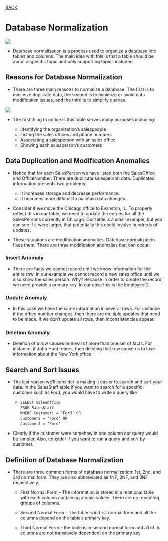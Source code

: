 [BACK](https://abdullahmou.github.io/reading-notes/)


# Database Normalization

![](https://i.ytimg.com/vi/xoTyrdT9SZI/hqdefault.jpg)
* Database normalization is a process used to organize a database into tables and columns.  The main idea with this is that a table should be about a specific topic and only supporting topics included

## Reasons for Database Normalization

* There are three main reasons to normalize a database.  The first is to minimize duplicate data, the second is to minimize or avoid data modification issues, and the third is to simplify queries. 


![](https://www.essentialsql.com/wp-content/uploads/2014/06/Intro-Table-Not-Normalized.png)

* The first thing to notice is this table serves many purposes including:

  * Identifying the organization’s salespeople
  * Listing the sales offices and phone numbers
  * Associating a salesperson with an sales office
  * Showing each salesperson’s customers

## Data Duplication and Modification Anomalies

* Notice that for each SalesPerson we have listed both the SalesOffice and OfficeNumber. There are duplicate salesperson data. Duplicated information presents two problems:

  * It increases storage and decrease performance.
  * It becomes more difficult to maintain data changes.
* Consider if we move the Chicago office to Evanston, IL. To properly reflect this in our table, we need to update the entries for all the SalesPersons currently in Chicago.  Our table is a small example, but you can see if it were larger, that potentially this could involve hundreds of updates.

* These situations are modification anomalies. Database normalization fixes them. There are three modification anomalies that can occur:

### Insert Anomaly

* There are facts we cannot record until we know information for the entire row.  In our example we cannot record a new sales office until we also know the sales person.  Why?  Because in order to create the record, we need provide a primary key.  In our case this is the EmployeeID.

### Update Anomaly

* In this case we have the same information in several rows. For instance if the office number changes, then there are multiple updates that need to be made.  If we don’t update all rows, then inconsistencies appear.

### Deletion Anomaly

* Deletion of a row causes removal of more than one set of facts.  For instance, if John Hunt retires, then deleting that row cause us to lose information about the New York office.

## Search and Sort Issues

* The last reason we’ll consider is making it easier to search and sort your data.  In the SalesStaff table if you want to search for a specific customer such as Ford, you would have to write a query like

  * `SELECT SalesOffice`</br>
`FROM SalesStaff`</br>
`WHERE Customer1 = ‘Ford’ OR`</br>
      `Customer2 = ‘Ford’ OR`</br>
      `Customer3 = ‘Ford’`
* Clearly if the customer were somehow in one column our query would be simpler.  Also, consider if you want to run a query and sort by customer. 

## Definition of Database Normalization

* There are three common forms of database normalization: 1st, 2nd, and 3rd normal form. They are also abbreviated as 1NF, 2NF, and 3NF respectively. 
  
  * First Normal Form – The information is stored in a relational table with each column containing atomic values. There are no repeating groups of columns.
  
  * Second Normal Form – The table is in first normal form and all the columns depend on the table’s primary key.
  
  * Third Normal Form – the table is in second normal form and all of its columns are not transitively dependent on the primary key
